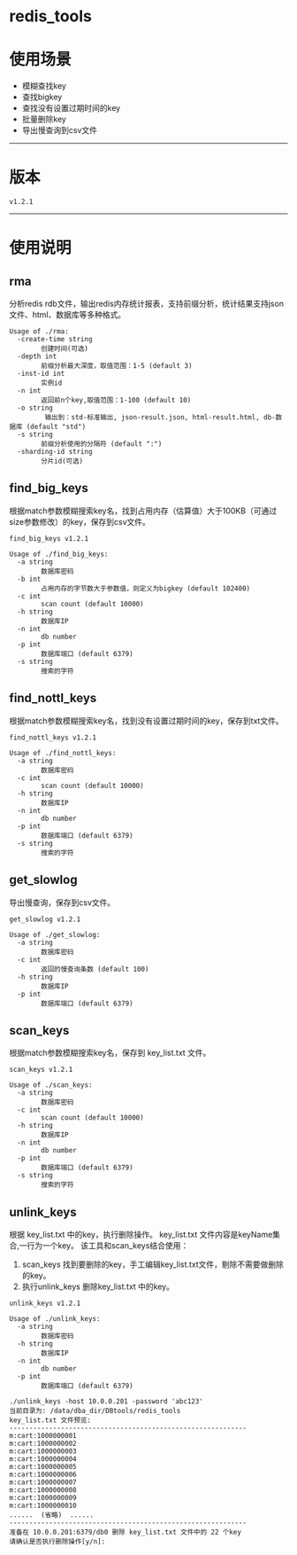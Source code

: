 # redis_tools
# 使用场景

- 模糊查找key
- 查找bigkey
- 查找没有设置过期时间的key
- 批量删除key
- 导出慢查询到csv文件

--------------------------------------------------------------------------------

# 版本

```
v1.2.1
```

--------------------------------------------------------------------------------

# 使用说明

## rma 
分析redis rdb文件，输出redis内存统计报表，支持前缀分析，统计结果支持json文件、html、数据库等多种格式。
```
Usage of ./rma:
  -create-time string
        创建时间(可选)
  -depth int
        前缀分析最大深度，取值范围：1-5 (default 3)
  -inst-id int
        实例id
  -n int
        返回前n个key,取值范围：1-100 (default 10)
  -o string
         输出到：std-标准输出, json-result.json, html-result.html, db-数据库 (default "std")
  -s string
        前缀分析使用的分隔符 (default ":")
  -sharding-id string
        分片id(可选)
```

## find_big_keys

根据match参数模糊搜索key名，找到占用内存（估算值）大于100KB（可通过size参数修改）的key，保存到csv文件。

```
find_big_keys v1.2.1

Usage of ./find_big_keys:
  -a string
        数据库密码
  -b int
        占用内存的字节数大于参数值，则定义为bigkey (default 102400)
  -c int
        scan count (default 10000)
  -h string
        数据库IP
  -n int
        db number
  -p int
        数据库端口 (default 6379)
  -s string
        搜索的字符
```

## find_nottl_keys

根据match参数模糊搜索key名，找到没有设置过期时间的key，保存到txt文件。

```
find_nottl_keys v1.2.1

Usage of ./find_nottl_keys:
  -a string
        数据库密码
  -c int
        scan count (default 10000)
  -h string
        数据库IP
  -n int
        db number
  -p int
        数据库端口 (default 6379)
  -s string
        搜索的字符
```

## get_slowlog

导出慢查询，保存到csv文件。

```
get_slowlog v1.2.1

Usage of ./get_slowlog:
  -a string
        数据库密码
  -c int
        返回的慢查询条数 (default 100)
  -h string
        数据库IP
  -p int
        数据库端口 (default 6379)
```

## scan_keys

根据match参数模糊搜索key名，保存到 key_list.txt 文件。

```
scan_keys v1.2.1

Usage of ./scan_keys:
  -a string
        数据库密码
  -c int
        scan count (default 10000)
  -h string
        数据库IP
  -n int
        db number
  -p int
        数据库端口 (default 6379)
  -s string
        搜索的字符
```

## unlink_keys

根据 key_list.txt 中的key，执行删除操作。 key_list.txt 文件内容是keyName集合,一行为一个key。
该工具和scan_keys结合使用：
1. scan_keys 找到要删除的key，手工编辑key_list.txt文件，剔除不需要做删除的key。
2. 执行unlink_keys 删除key_list.txt 中的key。
```
unlink_keys v1.2.1

Usage of ./unlink_keys:
  -a string
        数据库密码
  -h string
        数据库IP
  -n int
        db number
  -p int
        数据库端口 (default 6379)
```

```azure
./unlink_keys -host 10.0.0.201 -password 'abc123'
当前目录为: /data/dba_dir/DBtools/redis_tools
key_list.txt 文件预览:
------------------------------------------------------------
m:cart:1000000001
m:cart:1000000002
m:cart:1000000003
m:cart:1000000004
m:cart:1000000005
m:cart:1000000006
m:cart:1000000007
m:cart:1000000008
m:cart:1000000009
m:cart:1000000010
......  (省略)  ......
------------------------------------------------------------
准备在 10.0.0.201:6379/db0 删除 key_list.txt 文件中的 22 个key
请确认是否执行删除操作[y/n]:
```
